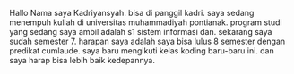 Hallo Nama saya Kadriyansyah. bisa di panggil kadri.
saya sedang menempuh kuliah di universitas muhammadiyah pontianak.
program studi yang sedang saya ambil adalah s1 sistem informasi dan.
sekarang saya sudah semester 7. harapan saya adalah saya bisa lulus 8 semester
dengan predikat cumlaude. saya baru mengikuti kelas koding baru-baru ini. 
dan saya harap bisa lebih baik kedepannya.
